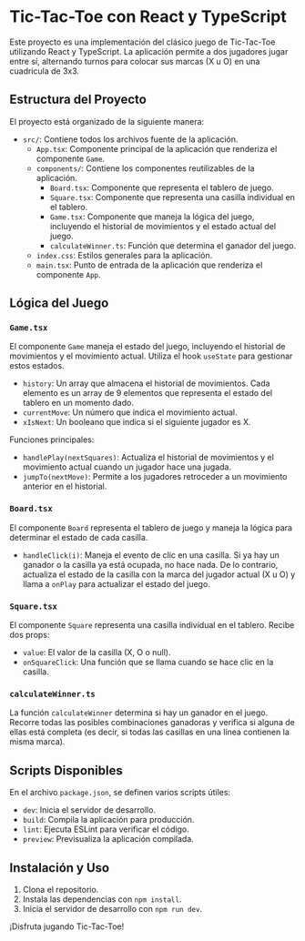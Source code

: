 # Tic-Tac-Toe con React y TypeScript

Este proyecto es una implementación del clásico juego de Tic-Tac-Toe utilizando React y TypeScript. La aplicación permite a dos jugadores jugar entre sí, alternando turnos para colocar sus marcas (X u O) en una cuadrícula de 3x3.

## Estructura del Proyecto

El proyecto está organizado de la siguiente manera:

- `src/`: Contiene todos los archivos fuente de la aplicación.
  - `App.tsx`: Componente principal de la aplicación que renderiza el componente `Game`.
  - `components/`: Contiene los componentes reutilizables de la aplicación.
    - `Board.tsx`: Componente que representa el tablero de juego.
    - `Square.tsx`: Componente que representa una casilla individual en el tablero.
    - `Game.tsx`: Componente que maneja la lógica del juego, incluyendo el historial de movimientos y el estado actual del juego.
    - `calculateWinner.ts`: Función que determina el ganador del juego.
  - `index.css`: Estilos generales para la aplicación.
  - `main.tsx`: Punto de entrada de la aplicación que renderiza el componente `App`.

## Lógica del Juego

### `Game.tsx`

El componente `Game` maneja el estado del juego, incluyendo el historial de movimientos y el movimiento actual. Utiliza el hook `useState` para gestionar estos estados.

- `history`: Un array que almacena el historial de movimientos. Cada elemento es un array de 9 elementos que representa el estado del tablero en un momento dado.
- `currentMove`: Un número que indica el movimiento actual.
- `xIsNext`: Un booleano que indica si el siguiente jugador es X.

Funciones principales:

- `handlePlay(nextSquares)`: Actualiza el historial de movimientos y el movimiento actual cuando un jugador hace una jugada.
- `jumpTo(nextMove)`: Permite a los jugadores retroceder a un movimiento anterior en el historial.

### `Board.tsx`

El componente `Board` representa el tablero de juego y maneja la lógica para determinar el estado de cada casilla.

- `handleClick(i)`: Maneja el evento de clic en una casilla. Si ya hay un ganador o la casilla ya está ocupada, no hace nada. De lo contrario, actualiza el estado de la casilla con la marca del jugador actual (X u O) y llama a `onPlay` para actualizar el estado del juego.

### `Square.tsx`

El componente `Square` representa una casilla individual en el tablero. Recibe dos props:

- `value`: El valor de la casilla (X, O o null).
- `onSquareClick`: Una función que se llama cuando se hace clic en la casilla.

### `calculateWinner.ts`

La función `calculateWinner` determina si hay un ganador en el juego. Recorre todas las posibles combinaciones ganadoras y verifica si alguna de ellas está completa (es decir, si todas las casillas en una línea contienen la misma marca).

## Scripts Disponibles

En el archivo `package.json`, se definen varios scripts útiles:

- `dev`: Inicia el servidor de desarrollo.
- `build`: Compila la aplicación para producción.
- `lint`: Ejecuta ESLint para verificar el código.
- `preview`: Previsualiza la aplicación compilada.

## Instalación y Uso

1. Clona el repositorio.
2. Instala las dependencias con `npm install`.
3. Inicia el servidor de desarrollo con `npm run dev`.

¡Disfruta jugando Tic-Tac-Toe!